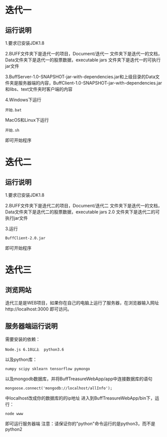 # 迭代一
## 运行说明
1.要求已安装JDK1.8

2.BUFF文件夹下是迭代一的项目，Document/迭代一  文件夹下是迭代一的文档，Data文件夹下是迭代一的股票数据，executable jars  文件夹下是迭代一的可执行jar文件

3.BuffServer-1.0-SNAPSHOT-jar-with-dependencies.jar和上级目录的Data文件夹是服务器端的内容，BuffClient-1.0-SNAPSHOT-jar-with-dependencies.jar和libs、text文件夹时客户端的内容

4.Windows下运行

    开始.bat

MacOS和Linux下运行

    开始.sh

即可开始程序


# 迭代二
## 运行说明
1.要求已安装JDK1.8

2.BUFF文件夹下是迭代二的项目，Document/迭代二  文件夹下是迭代一的文档，Data文件夹下是迭代二的股票数据，executable jars 2.0  文件夹下是迭代二的可执行jar文件

3.运行

    BuffClient-2.0.jar

即可开始程序


#  迭代三
## 浏览网站
迭代三是是WEB项目，如果你在自己的电脑上运行了服务器，在浏览器输入网址http://localhost:3000 即可访问。

## 服务器端运行说明
需要安装的依赖：

    Node.js 6.10以上  python3.6  

以及python库：

    numpy scipy sklearn tensorflow pymongo

以及mongodb数据库，并将BuffTreasureWebApp/app中连接数据库的语句

    mongoose.connect('mongodb://localhost/allInfo');

中localhost改成你的数据库的的ip地址
进入到BuffTreasureWebApp/bin下，运行：

    node www

即可运行服务器端
注意：请保证你的"python"命令运行的是python3，而不是python2
